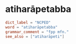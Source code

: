 # atiharāpetabba

``` toml
dict_label = "NCPED"
word = "atiharāpetabba"
grammar_comment = "fpp mfn."
see_also = ["atiharāpeti"]
```

